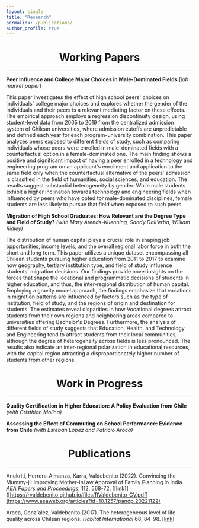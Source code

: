 ```yaml
---
layout: single
title: "Research"
permalink: /publications/
author_profile: true
---
```


# <center> Working Papers </center>
- - -

**Peer Influence and College Major Choices in Male-Dominated Fields** [*job market paper*] <br/>


This paper investigates the effect of high school peers' choices on individuals' college major choices and explores whether the gender of the individuals and their peers is a relevant mediating factor on these effects. The empirical approach employs a regression discontinuity design, using student-level data from 2005 to 2019 from the centralized admission system of Chilean universities, where admission cutoffs are unpredictable and defined each year for each program-university combination. This paper analyzes peers exposed to different fields of study, such as comparing individuals whose peers were enrolled in male-dominated fields with a counterfactual option in a female-dominated one. The main finding shows a positive and significant impact of having a peer enrolled in a technology and engineering program on an applicant's enrollment and application to the same field only when the counterfactual alternative of the peers' admission is classified in the field of humanities, social sciences, and education. The results suggest substantial heterogeneity by gender. While male students exhibit a higher inclination towards technology and engineering fields when influenced by peers who have opted for male-dominated disciplines, female students are less likely to pursue that field when exposed to such peers.



**Migration of High School Graduates: How Relevant are the Degree Type and Field of Study?**
*(with Mary Arends-Kuenning, Sandy Dall'erba, William Ridley)*
<br/>


The distribution of human capital plays a crucial role in shaping job opportunities, income levels, and the overall regional labor force in both the short and long term. This paper utilizes a unique dataset encompassing all Chilean students pursuing higher education from 2011 to 2017 to examine how geography, tertiary institution type, and field of study influence students' migration decisions. Our findings provide novel insights on the forces that shape the locational and programmatic decisions of students in higher education, and thus, the inter-regional distribution of human capital. Employing a gravity model approach, the findings emphasize that variations in migration patterns are influenced by factors such as the type of institution, field of study, and the regions of origin and destination for students. The estimates reveal disparities in how Vocational degrees attract students from their own regions and neighboring areas compared to universities offering Bachelor's Degrees. Furthermore, the analysis of different fields of study suggests that Education, Health, and Technology and Engineering tend to attract students from their local communities, although the degree of heterogeneity across fields is less pronounced. The results also indicate an inter-regional polarization in educational resources, with the capital region attracting a disproportionately higher number of students from other regions.


# <center> Work in Progress </center>
- - -

**Quality Certification in Higher Education: A Policy Evaluation from Chile** 
*(with Cristhian Molina)*

**Assessing the Effect of Commuting on School Performance: Evidence from Chile** 
*(with Esteban López and Patricio Aroca)*



# <center> Publications </center>
- - -

Anukriti, Herrera-Almanza, Karra, Valdebenito (2022). Convincing the Mummy-ji: Improving Mother-inLaw Approval of Family Planning in India. *AEA Papers and Proceedings*, 112, 568-72. [[link]]([https://rvaldebenito.github.io/files/RValdebenito_CV.pdf](https://www.aeaweb.org/articles?id=10.1257/pandp.20221122)

Aroca, Gonz´alez, Valdebenito (2017). The heterogeneous level of life quality across Chilean regions. *Habitat International* 68, 84-98. [[link]](https://www.sciencedirect.com/science/article/pii/S0197397516307937)




